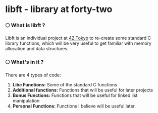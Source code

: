 <h1>
 libft - library at forty-two
</h1>


### 🌕 What is libft ?

Libft is an individual project at [42 Tokyo][1] to re-create some standard C library functions,  which will be very useful to get familiar with memory allocation and data structures.

### 🌕 What's in it ?

There are 4 types of code:

1.  **Libc Functions:** Some of the standard C functions
2.  **Additional functions:** Functions that will be useful for later projects
3.  **Bonus Functions:** Functions that will be useful for linked list manipulation
4.  **Personal Functions:** Functions I believe will be useful later.






[1]: https://42tokyo.jp/
